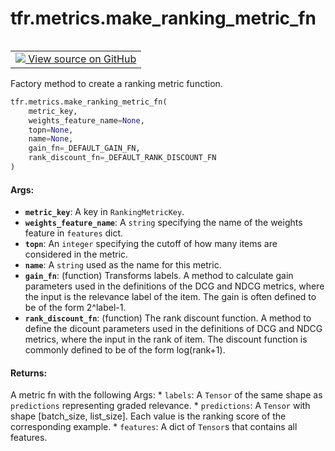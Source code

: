 <div itemscope itemtype="http://developers.google.com/ReferenceObject">
<meta itemprop="name" content="tfr.metrics.make_ranking_metric_fn" />
<meta itemprop="path" content="Stable" />
</div>

# tfr.metrics.make_ranking_metric_fn

<!-- Insert buttons -->

<table class="tfo-notebook-buttons tfo-api" align="left">

<td>
  <a target="_blank" href="https://github.com/tensorflow/ranking/tree/master/tensorflow_ranking/python/metrics.py">
    <img src="https://www.tensorflow.org/images/GitHub-Mark-32px.png" />
    View source on GitHub
  </a>
</td></table>

<!-- Start diff -->

Factory method to create a ranking metric function.

```python
tfr.metrics.make_ranking_metric_fn(
    metric_key,
    weights_feature_name=None,
    topn=None,
    name=None,
    gain_fn=_DEFAULT_GAIN_FN,
    rank_discount_fn=_DEFAULT_RANK_DISCOUNT_FN
)
```

<!-- Placeholder for "Used in" -->

#### Args:

*   <b>`metric_key`</b>: A key in `RankingMetricKey`.
*   <b>`weights_feature_name`</b>: A `string` specifying the name of the weights
    feature in `features` dict.
*   <b>`topn`</b>: An `integer` specifying the cutoff of how many items are
    considered in the metric.
*   <b>`name`</b>: A `string` used as the name for this metric.
*   <b>`gain_fn`</b>: (function) Transforms labels. A method to calculate gain
    parameters used in the definitions of the DCG and NDCG metrics, where the
    input is the relevance label of the item. The gain is often defined to be of
    the form 2^label-1.
*   <b>`rank_discount_fn`</b>: (function) The rank discount function. A method
    to define the dicount parameters used in the definitions of DCG and NDCG
    metrics, where the input in the rank of item. The discount function is
    commonly defined to be of the form log(rank+1).

#### Returns:

A metric fn with the following Args: * `labels`: A `Tensor` of the same shape as
`predictions` representing graded relevance. * `predictions`: A `Tensor` with
shape [batch_size, list_size]. Each value is the ranking score of the
corresponding example. * `features`: A dict of `Tensor`s that contains all
features.
